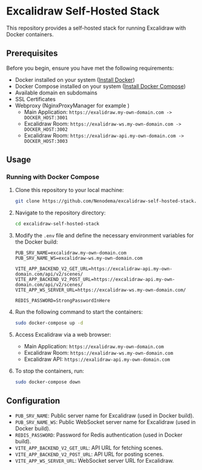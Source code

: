 # Excalidraw Self-Hosted Stack

This repository provides a self-hosted stack for running Excalidraw with Docker containers.

## Prerequisites

Before you begin, ensure you have met the following requirements:

- Docker installed on your system ([Install Docker](https://docs.docker.com/get-docker/))
- Docker Compose installed on your system ([Install Docker Compose](https://docs.docker.com/compose/install/))
- Available domain en subdomains
- SSL Certificates
- Webproxy (NginxProxyManager for example )
  - Main Application: `https://exalidraw.my-own-domain.com -> DOCKER_HOST:3001`
  - Excalidraw Room: `https://exalidraw-ws.my-own-domain.com -> DOCKER_HOST:3002`
  - Excalidraw Room: `https://exalidraw-api.my-own-domain.com -> DOCKER_HOST:3003`

## Usage

### Running with Docker Compose

1. Clone this repository to your local machine:

    ```bash
    git clone https://github.com/Nenodema/excalidraw-self-hosted-stack.git
    ```

2. Navigate to the repository directory:

    ```bash
    cd excalidraw-self-hosted-stack
    ```

3. Modify the `.env` file and define the necessary environment variables for the Docker build:

    ```dotenv
    PUB_SRV_NAME=excalidraw.my-own-domain.com
    PUB_SRV_NAME_WS=excalidraw-ws.my-own-domain.com

    VITE_APP_BACKEND_V2_GET_URL=https://excalidraw-api.my-own-domain.com/api/v2/scenes/
    VITE_APP_BACKEND_V2_POST_URL=https://excalidraw-api.my-own-domain.com/api/v2/scenes/
    VITE_APP_WS_SERVER_URL=https://excalidraw-ws.my-own-domain.com/

    REDIS_PASSWORD=StrongPasswordInHere
    ```

4. Run the following command to start the containers:

    ```bash
    sudo docker-compose up -d
    ```

5. Access Excalidraw via a web browser:

    - Main Application: `https://exalidraw.my-own-domain.com`
    - Excalidraw Room: `https://exalidraw-ws.my-own-domain.com`
    - Excalidraw API: `https://exalidraw-api.my-own-domain.com`


6. To stop the containers, run:

    ```bash
    sudo docker-compose down
    ```

## Configuration

- `PUB_SRV_NAME`: Public server name for Excalidraw (used in Docker build).
- `PUB_SRV_NAME_WS`: Public WebSocket server name for Excalidraw (used in Docker build).
- `REDIS_PASSWORD`: Password for Redis authentication (used in Docker build).
- `VITE_APP_BACKEND_V2_GET_URL`: API URL for fetching scenes.
- `VITE_APP_BACKEND_V2_POST_URL`: API URL for posting scenes.
- `VITE_APP_WS_SERVER_URL`: WebSocket server URL for Excalidraw.
